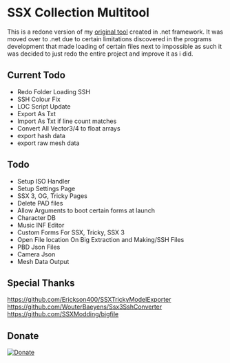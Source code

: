 # SSX Collection Multitool
 
This is a redone version of my [original tool](https://github.com/GlitcherOG/SSX-PS2-Collection-Modder) created in .net framework. It was moved over to .net due to certain limitations discovered in the programs development that made loading of certain files next to impossible as such it was decided to just redo the entire project and improve it as i did.

## Current Todo
- Redo Folder Loading SSH
- SSH Colour Fix
- LOC Script Update
- Export As Txt
- Import As Txt if line count matches
- Convert All Vector3/4 to float arrays
- export hash data
- export raw mesh data

## Todo
- Setup ISO Handler
- Setup Settings Page
- SSX 3, OG, Tricky Pages
- Delete PAD files
- Allow Arguments to boot certain forms at launch
- Character DB
- Music INF Editor
- Custom Forms For SSX, Tricky, SSX 3
- Open File location On Big Extraction and Making/SSH Files
- PBD Json Files
 - Camera Json
 - Mesh Data Output


 ## Special Thanks
https://github.com/Erickson400/SSXTrickyModelExporter <br>
https://github.com/WouterBaeyens/Ssx3SshConverter <br>
https://github.com/SSXModding/bigfile <br>

## Donate
[![Donate](https://www.paypalobjects.com/en_AU/i/btn/btn_donateCC_LG.gif)](https://www.paypal.com/donate/?business=VT6TG8KKZM98E&no_recurring=0&currency_code=AUD)